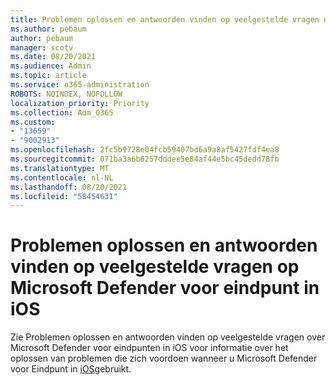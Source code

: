 ```yaml
---
title: Problemen oplossen en antwoorden vinden op veelgestelde vragen op Microsoft Defender voor eindpunt in iOS
ms.author: pebaum
author: pebaum
manager: scotv
ms.date: 08/20/2021
ms.audience: Admin
ms.topic: article
ms.service: o365-administration
ROBOTS: NOINDEX, NOFOLLOW
localization_priority: Priority
ms.collection: Adm_O365
ms.custom:
- "13659"
- "9002913"
ms.openlocfilehash: 2fc5b9728e04fcb59407bd6a9a8af5427fdf4ea8
ms.sourcegitcommit: 071ba3a6b6257dddee5e84af44e5bc45dedd78fb
ms.translationtype: MT
ms.contentlocale: nl-NL
ms.lasthandoff: 08/20/2021
ms.locfileid: "58454631"
---
```

# <a name="troubleshoot-issues-and-find-answers-to-faqs-on-microsoft-defender-for-endpoint-on-ios"></a>Problemen oplossen en antwoorden vinden op veelgestelde vragen op Microsoft Defender voor eindpunt in iOS

Zie Problemen oplossen en antwoorden vinden op veelgestelde vragen over Microsoft Defender voor eindpunten in iOS voor informatie over het oplossen van problemen die zich voordoen wanneer u Microsoft Defender voor Eindpunt in [iOS](https://docs.microsoft.com/microsoft-365/security/defender-endpoint/ios-troubleshoot)gebruikt.